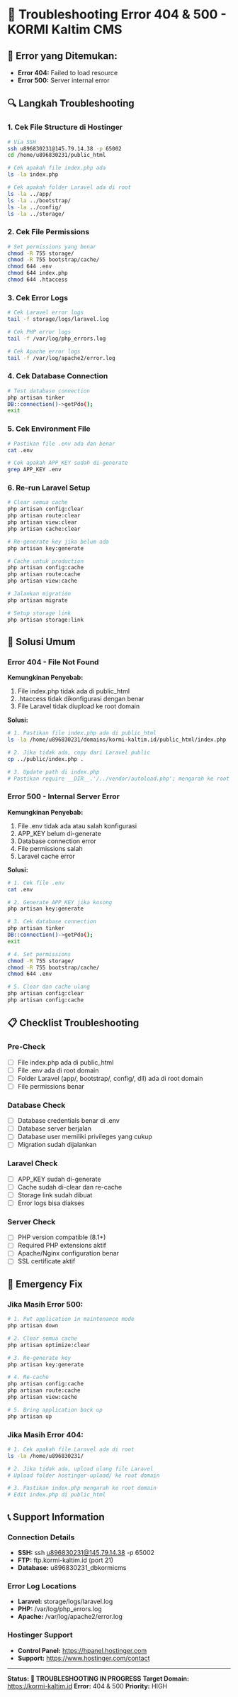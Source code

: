 # 🔧 Troubleshooting Error 404 & 500 - KORMI Kaltim CMS

## 🚨 Error yang Ditemukan:
- **Error 404:** Failed to load resource
- **Error 500:** Server internal error

## 🔍 Langkah Troubleshooting

### 1. Cek File Structure di Hostinger
```bash
# Via SSH
ssh u896830231@145.79.14.38 -p 65002
cd /home/u896830231/public_html

# Cek apakah file index.php ada
ls -la index.php

# Cek apakah folder Laravel ada di root
ls -la ../app/
ls -la ../bootstrap/
ls -la ../config/
ls -la ../storage/
```

### 2. Cek File Permissions
```bash
# Set permissions yang benar
chmod -R 755 storage/
chmod -R 755 bootstrap/cache/
chmod 644 .env
chmod 644 index.php
chmod 644 .htaccess
```

### 3. Cek Error Logs
```bash
# Cek Laravel error logs
tail -f storage/logs/laravel.log

# Cek PHP error logs
tail -f /var/log/php_errors.log

# Cek Apache error logs
tail -f /var/log/apache2/error.log
```

### 4. Cek Database Connection
```bash
# Test database connection
php artisan tinker
DB::connection()->getPdo();
exit
```

### 5. Cek Environment File
```bash
# Pastikan file .env ada dan benar
cat .env

# Cek apakah APP_KEY sudah di-generate
grep APP_KEY .env
```

### 6. Re-run Laravel Setup
```bash
# Clear semua cache
php artisan config:clear
php artisan route:clear
php artisan view:clear
php artisan cache:clear

# Re-generate key jika belum ada
php artisan key:generate

# Cache untuk production
php artisan config:cache
php artisan route:cache
php artisan view:cache

# Jalankan migration
php artisan migrate

# Setup storage link
php artisan storage:link
```

## 🔧 Solusi Umum

### Error 404 - File Not Found
**Kemungkinan Penyebab:**
1. File index.php tidak ada di public_html
2. .htaccess tidak dikonfigurasi dengan benar
3. File Laravel tidak diupload ke root domain

**Solusi:**
```bash
# 1. Pastikan file index.php ada di public_html
ls -la /home/u896830231/domains/kormi-kaltim.id/public_html/index.php

# 2. Jika tidak ada, copy dari Laravel public
cp ../public/index.php .

# 3. Update path di index.php
# Pastikan require __DIR__.'/../vendor/autoload.php'; mengarah ke root domain
```

### Error 500 - Internal Server Error
**Kemungkinan Penyebab:**
1. File .env tidak ada atau salah konfigurasi
2. APP_KEY belum di-generate
3. Database connection error
4. File permissions salah
5. Laravel cache error

**Solusi:**
```bash
# 1. Cek file .env
cat .env

# 2. Generate APP_KEY jika kosong
php artisan key:generate

# 3. Cek database connection
php artisan tinker
DB::connection()->getPdo();
exit

# 4. Set permissions
chmod -R 755 storage/
chmod -R 755 bootstrap/cache/
chmod 644 .env

# 5. Clear dan cache ulang
php artisan config:clear
php artisan config:cache
```

## 📋 Checklist Troubleshooting

### Pre-Check
- [ ] File index.php ada di public_html
- [ ] File .env ada di root domain
- [ ] Folder Laravel (app/, bootstrap/, config/, dll) ada di root domain
- [ ] File permissions benar

### Database Check
- [ ] Database credentials benar di .env
- [ ] Database server berjalan
- [ ] Database user memiliki privileges yang cukup
- [ ] Migration sudah dijalankan

### Laravel Check
- [ ] APP_KEY sudah di-generate
- [ ] Cache sudah di-clear dan re-cache
- [ ] Storage link sudah dibuat
- [ ] Error logs bisa diakses

### Server Check
- [ ] PHP version compatible (8.1+)
- [ ] Required PHP extensions aktif
- [ ] Apache/Nginx configuration benar
- [ ] SSL certificate aktif

## 🚨 Emergency Fix

### Jika Masih Error 500:
```bash
# 1. Put application in maintenance mode
php artisan down

# 2. Clear semua cache
php artisan optimize:clear

# 3. Re-generate key
php artisan key:generate

# 4. Re-cache
php artisan config:cache
php artisan route:cache
php artisan view:cache

# 5. Bring application back up
php artisan up
```

### Jika Masih Error 404:
```bash
# 1. Cek apakah file Laravel ada di root
ls -la /home/u896830231/

# 2. Jika tidak ada, upload ulang file Laravel
# Upload folder hostinger-upload/ ke root domain

# 3. Pastikan index.php mengarah ke root domain
# Edit index.php di public_html
```

## 📞 Support Information

### Connection Details
- **SSH:** ssh u896830231@145.79.14.38 -p 65002
- **FTP:** ftp.kormi-kaltim.id (port 21)
- **Database:** u896830231_dbkormicms

### Error Log Locations
- **Laravel:** storage/logs/laravel.log
- **PHP:** /var/log/php_errors.log
- **Apache:** /var/log/apache2/error.log

### Hostinger Support
- **Control Panel:** https://hpanel.hostinger.com
- **Support:** https://www.hostinger.com/contact

---

**Status: 🔧 TROUBLESHOOTING IN PROGRESS**
**Target Domain:** https://kormi-kaltim.id
**Error:** 404 & 500
**Priority:** HIGH 